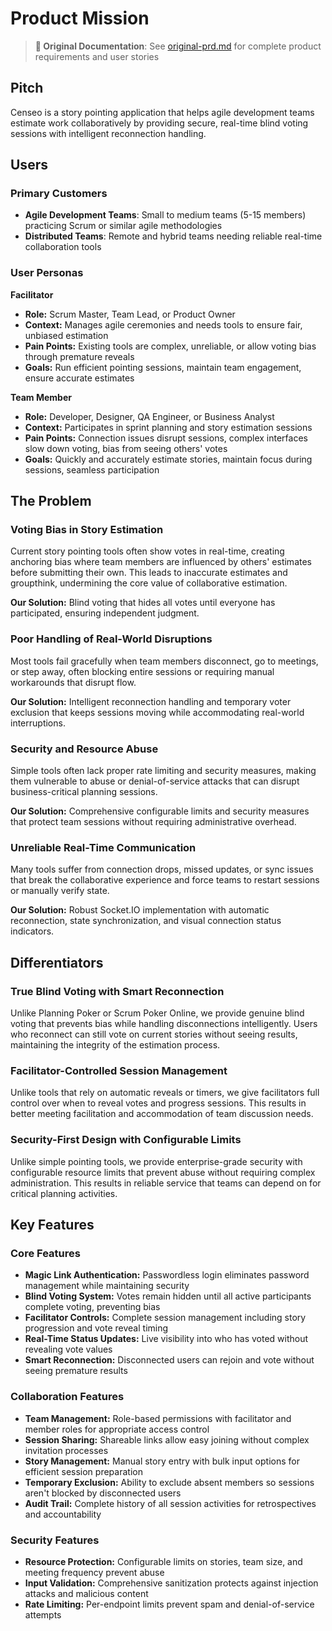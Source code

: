 # Product Mission

> **📄 Original Documentation**: See [original-prd.md](./original-prd.md) for complete product requirements and user stories

## Pitch

Censeo is a story pointing application that helps agile development teams estimate work collaboratively by providing secure, real-time blind voting sessions with intelligent reconnection handling.

## Users

### Primary Customers

- **Agile Development Teams**: Small to medium teams (5-15 members) practicing Scrum or similar agile methodologies
- **Distributed Teams**: Remote and hybrid teams needing reliable real-time collaboration tools

### User Personas

**Facilitator**
- **Role:** Scrum Master, Team Lead, or Product Owner
- **Context:** Manages agile ceremonies and needs tools to ensure fair, unbiased estimation
- **Pain Points:** Existing tools are complex, unreliable, or allow voting bias through premature reveals
- **Goals:** Run efficient pointing sessions, maintain team engagement, ensure accurate estimates

**Team Member**
- **Role:** Developer, Designer, QA Engineer, or Business Analyst
- **Context:** Participates in sprint planning and story estimation sessions
- **Pain Points:** Connection issues disrupt sessions, complex interfaces slow down voting, bias from seeing others' votes
- **Goals:** Quickly and accurately estimate stories, maintain focus during sessions, seamless participation

## The Problem

### Voting Bias in Story Estimation

Current story pointing tools often show votes in real-time, creating anchoring bias where team members are influenced by others' estimates before submitting their own. This leads to inaccurate estimates and groupthink, undermining the core value of collaborative estimation.

**Our Solution:** Blind voting that hides all votes until everyone has participated, ensuring independent judgment.

### Poor Handling of Real-World Disruptions

Most tools fail gracefully when team members disconnect, go to meetings, or step away, often blocking entire sessions or requiring manual workarounds that disrupt flow.

**Our Solution:** Intelligent reconnection handling and temporary voter exclusion that keeps sessions moving while accommodating real-world interruptions.

### Security and Resource Abuse

Simple tools often lack proper rate limiting and security measures, making them vulnerable to abuse or denial-of-service attacks that can disrupt business-critical planning sessions.

**Our Solution:** Comprehensive configurable limits and security measures that protect team sessions without requiring administrative overhead.

### Unreliable Real-Time Communication

Many tools suffer from connection drops, missed updates, or sync issues that break the collaborative experience and force teams to restart sessions or manually verify state.

**Our Solution:** Robust Socket.IO implementation with automatic reconnection, state synchronization, and visual connection status indicators.

## Differentiators

### True Blind Voting with Smart Reconnection

Unlike Planning Poker or Scrum Poker Online, we provide genuine blind voting that prevents bias while handling disconnections intelligently. Users who reconnect can still vote on current stories without seeing results, maintaining the integrity of the estimation process.

### Facilitator-Controlled Session Management

Unlike tools that rely on automatic reveals or timers, we give facilitators full control over when to reveal votes and progress sessions. This results in better meeting facilitation and accommodation of team discussion needs.

### Security-First Design with Configurable Limits

Unlike simple pointing tools, we provide enterprise-grade security with configurable resource limits that prevent abuse without requiring complex administration. This results in reliable service that teams can depend on for critical planning activities.

## Key Features

### Core Features

- **Magic Link Authentication:** Passwordless login eliminates password management while maintaining security
- **Blind Voting System:** Votes remain hidden until all active participants complete voting, preventing bias
- **Facilitator Controls:** Complete session management including story progression and vote reveal timing
- **Real-Time Status Updates:** Live visibility into who has voted without revealing vote values
- **Smart Reconnection:** Disconnected users can rejoin and vote without seeing premature results

### Collaboration Features

- **Team Management:** Role-based permissions with facilitator and member roles for appropriate access control
- **Session Sharing:** Shareable links allow easy joining without complex invitation processes
- **Story Management:** Manual story entry with bulk input options for efficient session preparation
- **Temporary Exclusion:** Ability to exclude absent members so sessions aren't blocked by disconnected users
- **Audit Trail:** Complete history of all session activities for retrospectives and accountability

### Security Features

- **Resource Protection:** Configurable limits on stories, team size, and meeting frequency prevent abuse
- **Input Validation:** Comprehensive sanitization protects against injection attacks and malicious content
- **Rate Limiting:** Per-endpoint limits prevent spam and denial-of-service attempts